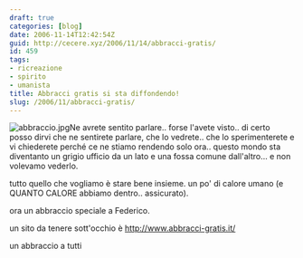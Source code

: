 ```yaml
---
draft: true
categories: [blog]
date: 2006-11-14T12:42:54Z
guid: http://cecere.xyz/2006/11/14/abbracci-gratis/
id: 459
tags:
- ricreazione
- spirito
- umanista
title: Abbracci gratis si sta diffondendo!
slug: /2006/11/abbracci-gratis/
---
```


<img id="image458" alt="abbraccio.jpg" src="http://cecere.xyz/wp-content/uploads/sites/3/2006/11/abbraccio.jpg" />Ne avrete sentito parlare.. forse l'avete visto.. di certo posso dirvi che ne sentirete parlare, che lo vedrete.. che lo sperimenterete e vi chiederete perché ce ne stiamo rendendo solo ora.. questo mondo sta diventanto un grigio ufficio da un lato e una fossa comune dall'altro… e non volevamo vederlo.

tutto quello che vogliamo è stare bene insieme. un po' di calore umano (e QUANTO CALORE abbiamo dentro.. assicurato).

ora un abbraccio speciale a Federico.

un sito da tenere sott'occhio è <a target="_blank" href="http://www.abbracci-gratis.it/">http://www.abbracci-gratis.it/</a>

un abbraccio a tutti
